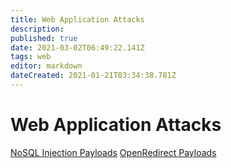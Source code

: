 ```yaml
---
title: Web Application Attacks
description: 
published: true
date: 2021-03-02T06:49:22.141Z
tags: web
editor: markdown
dateCreated: 2021-01-21T03:34:38.781Z
---
```


# Web Application Attacks 

[NoSQL Injection Payloads](/init/web/NoSQLi)
[OpenRedirect Payloads](/init/web/OpenRedirect)

